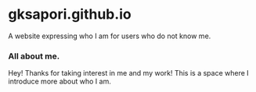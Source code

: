 # gksapori.github.io
A website expressing who I am for users who do not know me.

<h3>All about me.</h3>
<p>
  Hey! Thanks for taking interest in me and my work! This is a space where I introduce more about who I am.
</p>
